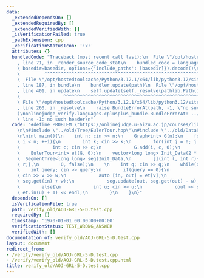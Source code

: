 ```yaml
---
data:
  _extendedDependsOn: []
  _extendedRequiredBy: []
  _extendedVerifiedWith: []
  _isVerificationFailed: true
  _pathExtension: cpp
  _verificationStatusIcon: ':x:'
  attributes: {}
  bundledCode: "Traceback (most recent call last):\n  File \"/opt/hostedtoolcache/Python/3.12.1/x64/lib/python3.12/site-packages/onlinejudge_verify/documentation/build.py\"\
    , line 71, in _render_source_code_stat\n    bundled_code = language.bundle(stat.path,\
    \ basedir=basedir, options={'include_paths': [basedir]}).decode()\n          \
    \         ^^^^^^^^^^^^^^^^^^^^^^^^^^^^^^^^^^^^^^^^^^^^^^^^^^^^^^^^^^^^^^^^^^^^^^^^^^^^^^^^^\n\
    \  File \"/opt/hostedtoolcache/Python/3.12.1/x64/lib/python3.12/site-packages/onlinejudge_verify/languages/cplusplus.py\"\
    , line 187, in bundle\n    bundler.update(path)\n  File \"/opt/hostedtoolcache/Python/3.12.1/x64/lib/python3.12/site-packages/onlinejudge_verify/languages/cplusplus_bundle.py\"\
    , line 401, in update\n    self.update(self._resolve(pathlib.Path(included), included_from=path))\n\
    \                ^^^^^^^^^^^^^^^^^^^^^^^^^^^^^^^^^^^^^^^^^^^^^^^^^^^^^^^^^\n \
    \ File \"/opt/hostedtoolcache/Python/3.12.1/x64/lib/python3.12/site-packages/onlinejudge_verify/languages/cplusplus_bundle.py\"\
    , line 260, in _resolve\n    raise BundleErrorAt(path, -1, \"no such header\"\
    )\nonlinejudge_verify.languages.cplusplus_bundle.BundleErrorAt: ../old/DataStructure/SegmentTree.hpp:\
    \ line -1: no such header\n"
  code: "#define PROBLEM \"https://onlinejudge.u-aizu.ac.jp/courses/library/5/GRL/5/GRL_5_D\"\
    \n\n#include \"../old/Tree/EulerTour.hpp\"\n#include \"../old/DataStructure/SegmentTree.hpp\"\
    \n\nint main(){\n    int n; cin >> n;\n    Graph<int> G(n);\n    for(int i = 0;\
    \ i < n; ++i){\n        int k; cin >> k;\n        for(int j = 0; j < k; ++j){\n\
    \            int c; cin >> c;\n            G.add(i, c, 0);\n        }\n    }\n\
    \    EulerTour<int> et(G, 0);\n    vector<long long> Init_Data(2 * n, 0);\n  \
    \  SegmentTree<long long> seg(Init_Data,\n        [](int l, int r){return l +\
    \ r;},\n        0, false);\n    \n    int q; cin >> q;\n    while(q--){\n    \
    \    int query; cin >> query;\n        if(query == 0){\n            int v, w;\
    \ cin >> v >> w;\n            auto [in, out] = et[v];\n            seg.update(in,\
    \ seg.get(in) + w);\n            seg.update(out, seg.get(out) - w);\n        }\n\
    \        else{\n            int u; cin >> u;\n            cout << seg.query(1,\
    \ et.in(u) + 1) << endl;\n        }\n    }\n}"
  dependsOn: []
  isVerificationFile: true
  path: verify_old/AOJ-GRL-5-D.test.cpp
  requiredBy: []
  timestamp: '1970-01-01 00:00:00+00:00'
  verificationStatus: TEST_WRONG_ANSWER
  verifiedWith: []
documentation_of: verify_old/AOJ-GRL-5-D.test.cpp
layout: document
redirect_from:
- /verify/verify_old/AOJ-GRL-5-D.test.cpp
- /verify/verify_old/AOJ-GRL-5-D.test.cpp.html
title: verify_old/AOJ-GRL-5-D.test.cpp
---
```

